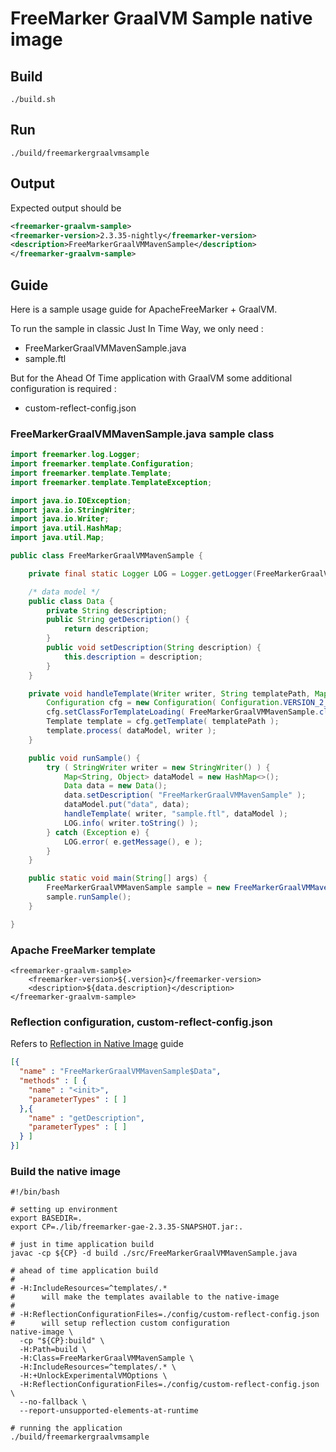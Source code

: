 # FreeMarker GraalVM Sample native image

## Build

```shell
./build.sh
```

## Run

```shell
./build/freemarkergraalvmsample 
```

## Output

Expected output should be 

```xml
<freemarker-graalvm-sample>
<freemarker-version>2.3.35-nightly</freemarker-version>
<description>FreeMarkerGraalVMMavenSample</description>
</freemarker-graalvm-sample>
```

## Guide

Here is a sample usage guide for ApacheFreeMarker + GraalVM.

To run the sample in classic Just In Time Way, we only need :

* FreeMarkerGraalVMMavenSample.java
* sample.ftl

But for the Ahead Of Time application with GraalVM some additional configuration is required : 

* custom-reflect-config.json

### FreeMarkerGraalVMMavenSample.java sample class

```java
import freemarker.log.Logger;
import freemarker.template.Configuration;
import freemarker.template.Template;
import freemarker.template.TemplateException;

import java.io.IOException;
import java.io.StringWriter;
import java.io.Writer;
import java.util.HashMap;
import java.util.Map;

public class FreeMarkerGraalVMMavenSample {

    private final static Logger LOG = Logger.getLogger(FreeMarkerGraalVMMavenSample.class.getName());

    /* data model */
    public class Data {
        private String description;
        public String getDescription() {
            return description;
        }
        public void setDescription(String description) {
            this.description = description;
        }
    }

    private void handleTemplate(Writer writer, String templatePath, Map<String, Object> dataModel) throws IOException, TemplateException {
        Configuration cfg = new Configuration( Configuration.VERSION_2_3_34 );
        cfg.setClassForTemplateLoading( FreeMarkerGraalVMMavenSample.class, "/templates" );
        Template template = cfg.getTemplate( templatePath );
        template.process( dataModel, writer );
    }

    public void runSample() {
        try ( StringWriter writer = new StringWriter() ) {
            Map<String, Object> dataModel = new HashMap<>();
            Data data = new Data();
            data.setDescription( "FreeMarkerGraalVMMavenSample" );
            dataModel.put("data", data);
            handleTemplate( writer, "sample.ftl", dataModel );
            LOG.info( writer.toString() );
        } catch (Exception e) {
            LOG.error( e.getMessage(), e );
        }
    }

    public static void main(String[] args) {
        FreeMarkerGraalVMMavenSample sample = new FreeMarkerGraalVMMavenSample();
        sample.runSample();
    }

}
```

### Apache FreeMarker template

```ftl
<freemarker-graalvm-sample>
    <freemarker-version>${.version}</freemarker-version>
    <description>${data.description}</description>
</freemarker-graalvm-sample>
```

### Reflection configuration, custom-reflect-config.json

Refers to [Reflection in Native Image](https://www.graalvm.org/jdk21/reference-manual/native-image/dynamic-features/Reflection/) guide

```json
[{
  "name" : "FreeMarkerGraalVMMavenSample$Data",
  "methods" : [ {
    "name" : "<init>",
    "parameterTypes" : [ ]
  },{
    "name" : "getDescription",
    "parameterTypes" : [ ]
  } ]
}]
```

### Build the native image

```shell
#!/bin/bash

# setting up environment
export BASEDIR=.
export CP=./lib/freemarker-gae-2.3.35-SNAPSHOT.jar:.

# just in time application build
javac -cp ${CP} -d build ./src/FreeMarkerGraalVMMavenSample.java

# ahead of time application build
#
# -H:IncludeResources=^templates/.* 
#      will make the templates available to the native-image
#
# -H:ReflectionConfigurationFiles=./config/custom-reflect-config.json
#      will setup reflection custom configuration
native-image \
  -cp "${CP}:build" \
  -H:Path=build \
  -H:Class=FreeMarkerGraalVMMavenSample \
  -H:IncludeResources=^templates/.* \
  -H:+UnlockExperimentalVMOptions \
  -H:ReflectionConfigurationFiles=./config/custom-reflect-config.json \
  --no-fallback \
  --report-unsupported-elements-at-runtime

# running the application
./build/freemarkergraalvmsample
```